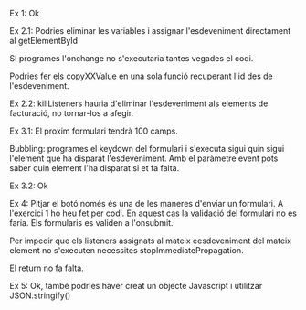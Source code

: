 Ex 1: Ok

Ex 2.1: Podries eliminar les variables i assignar l'esdeveniment directament al getElementById

SI programes l'onchange no s'executaria tantes vegades el codi.

Podries fer els copyXXValue en una sola funció recuperant l'id des de l'esdeveniment.

Ex 2.2: killListeners hauria d'eliminar l'esdeveniment als elements de facturació, no tornar-los a afegir.

Ex 3.1: El proxim formulari tendrà 100 camps.

Bubbling: programes el keydown del formulari i s'executa sigui quin sigui l'element que ha disparat l'esdeveniment. Amb el paràmetre event pots saber quin element l'ha disparat si et fa falta.

Ex 3.2: Ok

Ex 4: Pitjar el botó només és una de les maneres d'enviar un formulari. A l'exercici 1 ho heu fet per codi. En aquest cas la validació del formulari no es faria. Els formularis es validen a l'onsubmit.

Per impedir que els listeners assignats al mateix eesdeveniment del mateix element no s'executen necessites stopImmediatePropagation.

El return no fa falta.

Ex 5: Ok, també podries haver creat un objecte Javascript i utilitzar JSON.stringify()